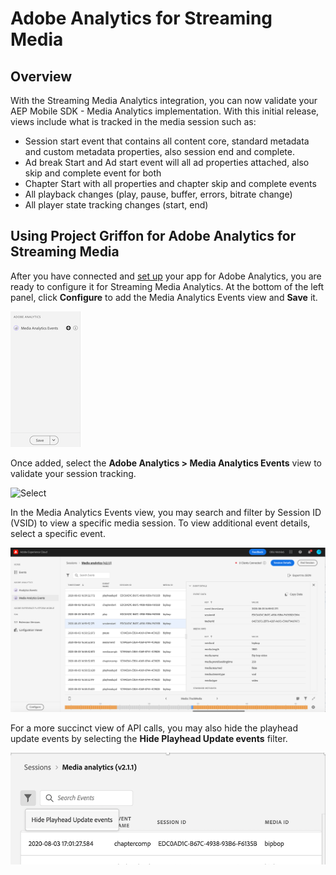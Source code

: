 # Adobe Analytics for Streaming Media

## Overview

With the Streaming Media Analytics integration, you can now validate your AEP Mobile SDK - Media Analytics implementation.  With this initial release, views include what is tracked in the media session such as:
* Session start event that contains all content core, standard metadata and custom metadata properties, also session end and complete.
* Ad break Start and Ad start event will all ad properties attached, also skip and complete event for both
* Chapter Start with all properties and chapter skip and complete events
* All playback changes (play, pause, buffer, errors, bitrate change)
* All player state tracking changes (start, end) 

## Using Project Griffon for Adobe Analytics for Streaming Media

After you have connected and [set up](../set-up-project-griffon.md) your app for Adobe Analytics, you are ready to configure it for Streaming Media Analytics.  At the bottom of the left panel, click **Configure** to add the Media Analytics Events view and **Save** it.

![Configure](../../../.gitbook/assets/configure-media-events-resize.png)

Once added, select the **Adobe Analytics > Media Analytics Events** view to validate your session tracking.

![Select](../../../.gitbook/assets/select-media-analytics-events-resize.png)

In the Media Analytics Events view, you may search and filter by Session ID (VSID) to view a specific media session.  To view additional event details, select a specific event.

![Media Events](../../../.gitbook/assets/griffon-media.png)


For a more succinct view of API calls, you may also hide the playhead update events by selecting the **Hide Playhead Update events** filter.

![Hide Playhead](../../../.gitbook/assets/hide-playhead-resize.png)


